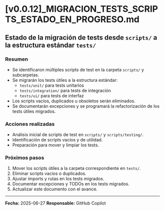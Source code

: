 # [v0.0.12]_MIGRACION_TESTS_SCRIPTS_ESTADO_EN_PROGRESO.md

## Estado de la migración de tests desde `scripts/` a la estructura estándar `tests/`

### Resumen
- Se identificaron múltiples scripts de test en la carpeta `scripts/` y subcarpetas.
- Se migrarán los tests útiles a la estructura estándar:
  - `tests/unit/` para tests unitarios
  - `tests/integration/` para tests de integración
  - `tests/ui/` para tests de interfaz
- Los scripts vacíos, duplicados u obsoletos serán eliminados.
- Se documentarán excepciones y se programará la refactorización de los tests útiles migrados.

### Acciones realizadas
- Análisis inicial de scripts de test en `scripts/` y `scripts/testing/`.
- Identificación de scripts vacíos y de utilidad.
- Preparación para mover y limpiar los tests.

### Próximos pasos
1. Mover los scripts útiles a la carpeta correspondiente en `tests/`.
2. Eliminar scripts vacíos o duplicados.
3. Ajustar imports y rutas en los tests migrados.
4. Documentar excepciones y TODOs en los tests migrados.
5. Actualizar este documento con el avance.

---

**Fecha:** 2025-06-27
**Responsable:** GitHub Copilot
